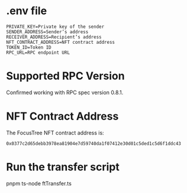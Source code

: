 # .env file

```
PRIVATE_KEY=Private key of the sender  
SENDER_ADDRESS=Sender’s address  
RECEIVER_ADDRESS=Recipient’s address  
NFT_CONTRACT_ADDRESS=NFT contract address  
TOKEN_ID=Token ID  
RPC_URL=RPC endpoint URL  
```
# Supported RPC Version
Confirmed working with RPC spec version 0.8.1.

# NFT Contract Address
The FocusTree NFT contract address is:

```
0x0377c2d65debb3978ea81904e7d59740da1f07412e30d01c5ded1c5d6f1ddc43
```

# Run the transfer script
pnpm ts-node ftTransfer.ts
